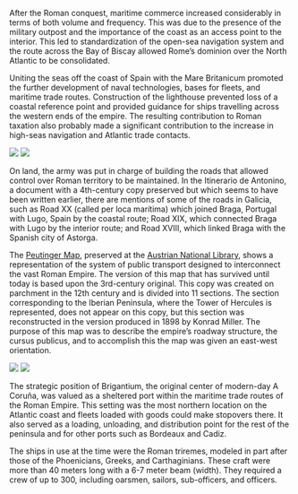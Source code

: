 After the Roman conquest, maritime commerce increased considerably in terms of both volume and frequency. This was due to the presence of the military outpost and the importance of the coast as an access point to the interior. This led to standardization of the open-sea navigation system and the route across the Bay of Biscay allowed Rome’s dominion over the North Atlantic to be consolidated.

Uniting the seas off the coast of Spain with the Mare Britanicum promoted the further development of naval technologies, bases for fleets, and maritime trade routes. Construction of the lighthouse prevented loss of a coastal reference point and provided guidance for ships travelling across the western ends of the empire. The resulting contribution to Roman taxation also probably made a significant contribution to the increase in high-seas navigation and Atlantic trade contacts.

<div class="photoset-grid" data-layout="2">
<a href="http://ciav.s3.amazonaws.com/img/imperio-romano-1677.jpg" class="fresco" data-fresco-group="article" data-fresco-caption="Mapa del Imperio Romano, 1677"><img src="http://ciav.s3.amazonaws.com/img/imperio-romano-1677.jpg"></a>
<a href="http://ciav.s3.amazonaws.com/img/reino-de-galaecia-1638.jpg" class="fresco" data-fresco-group="article" data-fresco-caption="Mapa de Gallaecia, 1638"><img src="http://ciav.s3.amazonaws.com/img/reino-de-galaecia-1638.jpg"></a>
</div> 

On land, the army was put in charge of building the roads that allowed control over Roman territory to be maintained. In the Itinerario de Antonino, a document with a 4th-century copy preserved but which seems to have been written earlier, there are mentions of some of the roads in Galicia, such as Road XX (called per loca marítima) which joined Braga, Portugal with Lugo, Spain by the coastal route; Road XIX, which connected Braga with Lugo by the interior route; and Road XVIII, which linked Braga with the Spanish city of Astorga.

The [Peutinger Map](http://en.wikipedia.org/wiki/Tabula_Peutingeriana), preserved at the [Austrian National Library](http://www.onb.ac.at), shows a representation of the system of public transport designed to interconnect the vast Roman Empire. The version of this map that has survived until today is based upon the 3rd-century original. This copy was created on parchment in the 12th century and is divided into 11 sections. The section corresponding to the Iberian Peninsula, where the Tower of Hercules is represented, does not appear on this copy, but this section was reconstructed in the version produced in 1898 by Konrad Miller. The purpose of this map was to describe the empire’s roadway structure, the cursus publicus, and to accomplish this the map was given an east-west orientation.

<div class="photoset-grid" data-layout="2">
<a href="http://ciav.s3.amazonaws.com/img/tabula.jpg" class="fresco" data-fresco-group="article" data-fresco-caption="Tábula Peutingeriana"><img src="http://ciav.s3.amazonaws.com/img/tabula.jpg"></a>
<a href="http://ciav.s3.amazonaws.com/img/_DSC3206.jpg" class="fresco" data-fresco-group="article" data-fresco-caption="Trirreme"><img src="http://ciav.s3.amazonaws.com/img/_DSC3206.jpg"></a>
</div> 

The strategic position of Brigantium, the original center of modern-day A Coruña, was valued as a sheltered port within the maritime trade routes of the Roman Empire. This setting was the most northern location on the Atlantic coast and fleets loaded with goods could make stopovers there. It also served as a loading, unloading, and distribution point for the rest of the peninsula and for other ports such as Bordeaux and Cadiz.

The ships in use at the time were the Roman triremes, modeled in part after those of the Phoenicians, Greeks, and Carthaginians. These craft were more than 40 meters long with a 6-7 meter beam (width). They required a crew of up to 300, including oarsmen, sailors, sub-officers, and officers.
